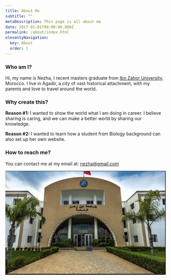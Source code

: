 ```yaml
---
title: About Me
subtitle: ""
metaDescription: This page is all about me
date: 2017-01-01T00:00:00.000Z
permalink: /about/index.html
eleventyNavigation:
  key: About
  order: 1
---
```


### Who am I?
Hi, my name is Nezha, I recent masters graduate from [Ibn Zahor University](https://www.uiz.ac.ma/), Morocco. I live in Agadir, a city of vast historical attachment, with my parents and love to travel around the world.

### Why create this?

**Reason #1:** I wanted to show the world what I am doing in career. I believe sharing is caring, and we can make a better world by sharing our knowledge.

**Reason #2:** I wanted to learn how a student from Biology background can also set up her own website.

### How to reach me?
You can contact me at my email at: nezha@gmail.com

![Fern in Hand](/src/assets/img/fern-forest.png "University")
